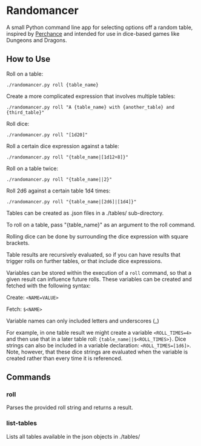 # Randomancer
A small Python command line app for selecting options off a random table, inspired by 
[Perchance](https://perchance.org/welcome) and intended for use in 
dice-based games like Dungeons and Dragons.

## How to Use
Roll on a table:

``` ./randomancer.py roll {table_name} ```

Create a more complicated expression that involves multiple tables:

``` ./randomancer.py roll "A {table_name} with {another_table} and {third_table}" ```

Roll dice:

``` ./randomancer.py roll "[1d20]" ```

Roll a certain dice expression against a table:

``` ./randomancer.py roll "{table_name|[1d12+8]}" ```

Roll on a table twice:

``` ./randomancer.py roll "{table_name||2}" ```

Roll 2d6 against a certain table 1d4 times:

``` ./randomancer.py roll "{table_name|[2d6]|[1d4]}" ```

Tables can be created as .json files in a ./tables/ sub-directory.

To roll on a table, pass "{table_name}" as an argument to the roll command.

Rolling dice can be done by surrounding the dice expression with square brackets.

Table results are recursively evaluated, so if you can have results that trigger 
rolls on further tables, or that include dice expressions.

Variables can be stored within the execution of a `roll` command, so that 
a given result can influence future rolls. These variables can be created and 
fetched with the following syntax:

Create: `<NAME=VALUE>`

Fetch: `$<NAME>`

Variable names can only included letters and underscores (_)

For example, in one table result we might create a variable `<ROLL_TIMES=4>` and 
then use that in a later table roll: `{table_name||$<ROLL_TIMES>}`. 
Dice strings can also be included in a variable declaration: `<ROLL_TIMES=[1d6]>`. 
Note, however, that these dice strings are evaluated when the variable is created 
rather than every time it is referenced. 


## Commands
### roll
Parses the provided roll string and returns a result.
### list-tables
Lists all tables available in the json objects in ./tables/
